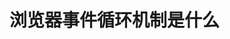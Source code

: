 # 浏览器事件循环机制是什么
<br/>
<br/>
<br/>
<ContributorsList />
<br/>
<br/>
<br/>
<Vssue :title="$title" />
  